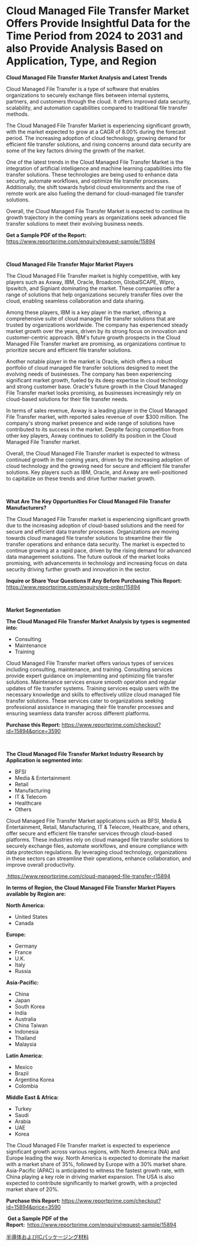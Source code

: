 <p><h1>Cloud Managed File Transfer Market Offers Provide Insightful Data for the Time Period from 2024 to 2031 and also Provide Analysis Based on Application, Type, and Region</h1></p><p><strong>Cloud Managed File Transfer Market Analysis and Latest Trends</strong></p>
<p><p>Cloud Managed File Transfer is a type of software that enables organizations to securely exchange files between internal systems, partners, and customers through the cloud. It offers improved data security, scalability, and automation capabilities compared to traditional file transfer methods.</p><p>The Cloud Managed File Transfer Market is experiencing significant growth, with the market expected to grow at a CAGR of 8.00% during the forecast period. The increasing adoption of cloud technology, growing demand for efficient file transfer solutions, and rising concerns around data security are some of the key factors driving the growth of the market.</p><p>One of the latest trends in the Cloud Managed File Transfer Market is the integration of artificial intelligence and machine learning capabilities into file transfer solutions. These technologies are being used to enhance data security, automate workflows, and optimize file transfer processes. Additionally, the shift towards hybrid cloud environments and the rise of remote work are also fueling the demand for cloud-managed file transfer solutions.</p><p>Overall, the Cloud Managed File Transfer Market is expected to continue its growth trajectory in the coming years as organizations seek advanced file transfer solutions to meet their evolving business needs.</p></p>
<p><strong>Get a Sample PDF of the Report:&nbsp;</strong> <a href="https://www.reportprime.com/enquiry/request-sample/15894">https://www.reportprime.com/enquiry/request-sample/15894</a></p>
<p>&nbsp;</p>
<p><strong>Cloud Managed File Transfer Major Market Players</strong></p>
<p><p>The Cloud Managed File Transfer market is highly competitive, with key players such as Axway, IBM, Oracle, Broadcom, GlobalSCAPE, Wipro, Ipswitch, and Signiant dominating the market. These companies offer a range of solutions that help organizations securely transfer files over the cloud, enabling seamless collaboration and data sharing.</p><p>Among these players, IBM is a key player in the market, offering a comprehensive suite of cloud managed file transfer solutions that are trusted by organizations worldwide. The company has experienced steady market growth over the years, driven by its strong focus on innovation and customer-centric approach. IBM's future growth prospects in the Cloud Managed File Transfer market are promising, as organizations continue to prioritize secure and efficient file transfer solutions.</p><p>Another notable player in the market is Oracle, which offers a robust portfolio of cloud managed file transfer solutions designed to meet the evolving needs of businesses. The company has been experiencing significant market growth, fueled by its deep expertise in cloud technology and strong customer base. Oracle's future growth in the Cloud Managed File Transfer market looks promising, as businesses increasingly rely on cloud-based solutions for their file transfer needs.</p><p>In terms of sales revenue, Axway is a leading player in the Cloud Managed File Transfer market, with reported sales revenue of over $300 million. The company's strong market presence and wide range of solutions have contributed to its success in the market. Despite facing competition from other key players, Axway continues to solidify its position in the Cloud Managed File Transfer market.</p><p>Overall, the Cloud Managed File Transfer market is expected to witness continued growth in the coming years, driven by the increasing adoption of cloud technology and the growing need for secure and efficient file transfer solutions. Key players such as IBM, Oracle, and Axway are well-positioned to capitalize on these trends and drive further market growth.</p></p>
<p>&nbsp;</p>
<p><strong>What Are The Key Opportunities For Cloud Managed File Transfer Manufacturers?</strong></p>
<p><p>The Cloud Managed File Transfer market is experiencing significant growth due to the increasing adoption of cloud-based solutions and the need for secure and efficient data transfer processes. Organizations are moving towards cloud managed file transfer solutions to streamline their file transfer operations and enhance data security. The market is expected to continue growing at a rapid pace, driven by the rising demand for advanced data management solutions. The future outlook of the market looks promising, with advancements in technology and increasing focus on data security driving further growth and innovation in the sector.</p></p>
<p><strong>Inquire or Share Your Questions If Any Before Purchasing This Report:</strong> <a href="https://www.reportprime.com/enquiry/pre-order/15894">https://www.reportprime.com/enquiry/pre-order/15894</a></p>
<p>&nbsp;</p>
<p><strong>Market Segmentation</strong></p>
<p><strong>The Cloud Managed File Transfer Market Analysis by types is segmented into:</strong></p>
<p><ul><li>Consulting</li><li>Maintenance</li><li>Training</li></ul></p>
<p><p>Cloud Managed File Transfer market offers various types of services including consulting, maintenance, and training. Consulting services provide expert guidance on implementing and optimizing file transfer solutions. Maintenance services ensure smooth operation and regular updates of file transfer systems. Training services equip users with the necessary knowledge and skills to effectively utilize cloud managed file transfer solutions. These services cater to organizations seeking professional assistance in managing their file transfer processes and ensuring seamless data transfer across different platforms.</p></p>
<p><strong>Purchase this Report:&nbsp;</strong><a href="https://www.reportprime.com/checkout?id=15894&price=3590">https://www.reportprime.com/checkout?id=15894&price=3590</a></p>
<p>&nbsp;</p>
<p><strong>The Cloud Managed File Transfer Market Industry Research by Application is segmented into:</strong></p>
<p><ul><li>BFSI</li><li>Media & Entertainment</li><li>Retail</li><li>Manufacturing</li><li>IT & Telecom</li><li>Healthcare</li><li>Others</li></ul></p>
<p><p>Cloud Managed File Transfer Market applications such as BFSI, Media & Entertainment, Retail, Manufacturing, IT & Telecom, Healthcare, and others, offer secure and efficient file transfer services through cloud-based platforms. These industries rely on cloud managed file transfer solutions to securely exchange files, automate workflows, and ensure compliance with data protection regulations. By leveraging cloud technology, organizations in these sectors can streamline their operations, enhance collaboration, and improve overall productivity.</p></p>
<p><a href="https://www.reportprime.com/cloud-managed-file-transfer-r15894">&nbsp;https://www.reportprime.com/cloud-managed-file-transfer-r15894</a></p>
<p><strong>In terms of Region, the Cloud Managed File Transfer Market Players available by Region are:</strong></p>
<p>
    <p> <strong> North America: </strong>
        <ul>
            <li>United States</li>
            <li>Canada</li>
        </ul>
        </p> 
    <p> <strong> Europe: </strong>
        <ul>
            <li>Germany</li>
            <li>France</li>
            <li>U.K.</li>
            <li>Italy</li>
            <li>Russia</li>
        </ul>
        </p> 
    <p> <strong> Asia-Pacific: </strong>
        <ul>
            <li>China</li>
            <li>Japan</li>
            <li>South Korea</li>
            <li>India</li>
            <li>Australia</li>
            <li>China Taiwan</li>
            <li>Indonesia</li>
            <li>Thailand</li>
            <li>Malaysia</li>
        </ul>
        </p> 
    <p> <strong> Latin America: </strong>
        <ul>
            <li>Mexico</li>
            <li>Brazil</li>
            <li>Argentina Korea</li>
            <li>Colombia</li>
        </ul>
        </p> 
    <p> <strong> Middle East & Africa: </strong>
        <ul>
            <li>Turkey</li>
            <li>Saudi</li>
            <li>Arabia</li>
            <li>UAE</li>
            <li>Korea</li>
        </ul>
    </p>
    </p>
<p><p>The Cloud Managed File Transfer market is expected to experience significant growth across various regions, with North America (NA) and Europe leading the way. North America is expected to dominate the market with a market share of 35%, followed by Europe with a 30% market share. Asia-Pacific (APAC) is anticipated to witness the fastest growth rate, with China playing a key role in driving market expansion. The USA is also expected to contribute significantly to market growth, with a projected market share of 20%.</p></p>
<p><strong>Purchase this Report: </strong><a href="https://www.reportprime.com/checkout?id=15894&price=3590">https://www.reportprime.com/checkout?id=15894&price=3590</a></p>
<p>&nbsp;<strong>Get a Sample PDF of the Report:&nbsp;&nbsp;</strong><a href="https://www.reportprime.com/enquiry/request-sample/15894">https://www.reportprime.com/enquiry/request-sample/15894</a></p>
<p><strong></strong></p>
<p><p><a href="https://medium.com/@akio198300/%E5%8D%8A%E5%B0%8E%E4%BD%93%E3%81%A8ic%E3%83%91%E3%83%83%E3%82%B1%E3%83%BC%E3%82%B8%E3%83%B3%E3%82%B0%E6%9D%90%E6%96%99%E5%B8%82%E5%A0%B4%E8%A6%8F%E6%A8%A1%E3%81%8C-%E3%82%B0%E3%83%AD%E3%83%BC%E3%83%90%E3%83%AB%E7%94%A3%E6%A5%AD%E3%81%AB%E3%81%8A%E3%81%91%E3%82%8B%E6%9C%80%E9%81%A9%E3%81%AA%E3%83%9E%E3%83%BC%E3%82%B1%E3%83%86%E3%82%A3%E3%83%B3%E3%82%B0%E3%83%81%E3%83%A3%E3%83%8D%E3%83%AB%E3%82%92%E6%98%8E%E3%82%89%E3%81%8B%E3%81%AB%E3%81%97%E3%81%BE%E3%81%99-4fc3aef5c333">半導体およびICパッケージング材料</a></p></p>